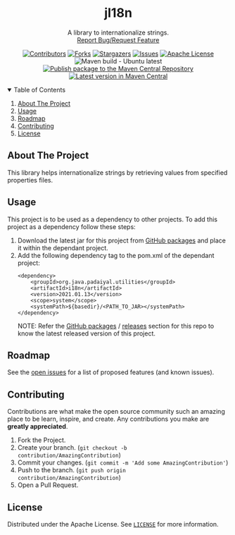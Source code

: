 <!-- PROJECT SHIELDS -->
<!--
*** I'm using markdown "reference style" links for readability.
*** Reference links are enclosed in brackets [ ] instead of parentheses ( ).
*** See the bottom of this document for the declaration of the reference variables
*** for contributors-url, forks-url, etc. This is an optional, concise syntax you may use.
*** https://www.markdownguide.org/basic-syntax/#reference-style-links
-->
<div align="center">
  <h1 align="center">jI18n </h1>
  <p align="center">
    A library to internationalize strings.
    <br />
    <a href="https://github.com/padaiyal/jMonocle/issues/new/choose">Report Bug/Request Feature</a>
  </p>

[![Contributors][contributors-shield]][contributors-url]
[![Forks][forks-shield]][forks-url]
[![Stargazers][stars-shield]][stars-url]
[![Issues][issues-shield]][issues-url]
[![Apache License][license-shield]][license-url] <br>
![Maven build - Ubuntu latest](https://github.com/padaiyal/jMonocle/workflows/Maven%20build%20-%20clean%20test%20verify/badge.svg?branch=main)
[![Publish package to the Maven Central Repository](https://github.com/padaiyal/jMonocle/actions/workflows/maven_central_package_publish.yml/badge.svg)](https://github.com/padaiyal/jMonocle/actions/workflows/maven_central_package_publish.yml) <br>
[![Latest version in Maven Central](https://img.shields.io/maven-central/v/io.github.padaiyal.libs/i18n)](https://search.maven.org/artifact/io.github.padaiyal.libs/i18n)

</div>

<!-- TABLE OF CONTENTS -->
<details open="open">
  <summary>Table of Contents</summary>
  <ol>
    <li>
      <a href="#about-the-project">About The Project</a>
    </li>
    <li>
        <a href="#usage">Usage</a>
    </li>
    <li>
        <a href="#roadmap">Roadmap</a>
    </li>
    <li>
        <a href="#contributing">Contributing</a>
    </li>
    <li>
        <a href="#license">License</a>
    </li>
  </ol>
</details>

<!-- ABOUT THE PROJECT -->
## About The Project
This library helps internationalize strings by retrieving values from specified properties files.

<!-- USAGE -->
## Usage
This project is to be used as a dependency to other projects.
To add this project as a dependency follow these steps:
 1. Download the latest jar for this project from [GitHub packages](https://github.com/orgs/padaiyal/packages?repo_name=jI18n) and place it within 
    the dependant project.
 2. Add the following dependency tag to the pom.xml of the dependant project:
    ```
    <dependency>
        <groupId>org.java.padaiyal.utilities</groupId>
        <artifactId>i18n</artifactId>
        <version>2021.01.13</version>
        <scope>system</scope>
        <systemPath>${basedir}/<PATH_TO_JAR></systemPath>
    </dependency>
    ```
    NOTE: Refer the [GitHub packages](https://github.com/orgs/padaiyal/packages?repo_name=jI18n) 
    / [releases](https://github.com/padaiyal/jMonocle/releases) section for this repo to know 
    the latest released version of this project.


<!-- ROADMAP -->
## Roadmap
See the [open issues](https://github.com/padaiyal/jMonocle/issues) for a list of proposed features (and known issues).

<!-- CONTRIBUTING -->
## Contributing
Contributions are what make the open source community such an amazing place to be learn, inspire, and create. Any contributions you make are **greatly appreciated**.

1. Fork the Project.
2. Create your branch. (`git checkout -b contribution/AmazingContribution`)
3. Commit your changes. (`git commit -m 'Add some AmazingContribution'`)
4. Push to the branch. (`git push origin contribution/AmazingContribution`)
5. Open a Pull Request.


<!-- LICENSE -->
## License
Distributed under the Apache License. See [`LICENSE`](https://github.com/padaiyal/jMonocle/blob/main/LICENSE) for more information.


<!-- MARKDOWN LINKS & IMAGES -->
<!-- https://www.markdownguide.org/basic-syntax/#reference-style-links -->
[contributors-shield]: https://img.shields.io/github/contributors/padaiyal/jI18n.svg?style=for-the-badge
[contributors-url]: https://github.com/padaiyal/jMonocle/graphs/contributors
[forks-shield]: https://img.shields.io/github/forks/padaiyal/jI18n.svg?style=for-the-badge
[forks-url]: https://github.com/padaiyal/jMonocle/network/members
[stars-shield]: https://img.shields.io/github/stars/padaiyal/jI18n.svg?style=for-the-badge
[stars-url]: https://github.com/padaiyal/jMonocle/stargazers
[issues-shield]: https://img.shields.io/github/issues/padaiyal/jI18n.svg?style=for-the-badge
[issues-url]: https://github.com/padaiyal/jMonocle/issues
[license-shield]: https://img.shields.io/github/license/padaiyal/jI18n.svg?style=for-the-badge
[license-url]: https://github.com/padaiyal/jMonocle/blob/master/LICENSE
